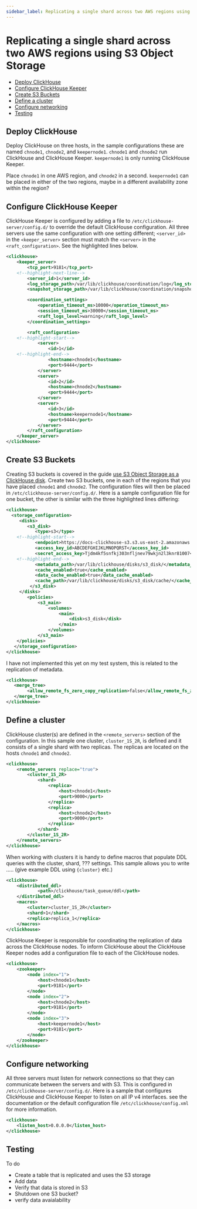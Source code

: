 ```yaml
---
sidebar_label: Replicating a single shard across two AWS regions using S3 Object Storage
---
```


# Replicating a single shard across two AWS regions using S3 Object Storage

- [Deploy ClickHouse](#deploy-clickhouse)
- [Configure ClickHouse Keeper](#configure-clickhouse-keeper)
- [Create S3 Buckets](#create-s3-buckets)
- [Define a cluster](#define-a-cluster)
- [Configure networking](#configure-networking)
- [Testing](#testing)

## Deploy ClickHouse

Deploy ClickHouse on three hosts, in the sample configurations these are named `chnode1`, `chnode2`, and `keepernode1`.  `chnode1` and `chnode2` run ClickHouse and ClickHouse Keeper.  `keepernode1` is only running ClickHouse Keeper.

Place `chnode1` in one AWS region, and `chnode2` in a second.  `keepernode1` can be placed in either of the two regions, maybe in a different availability zone within the region?

## Configure ClickHouse Keeper

ClickHouse Keeper is configured by adding a file to `/etc/clickhouse-server/config.d/` to override the default ClickHouse configuration.  All three servers use the same configuration with one setting different; `<server_id>` in the `<keeper_server>` section must match the `<server>` in the `<raft_configuration>`.  See the highlighted lines below.

```xml title="/etc/clickhouse-server/config.d/enable-keeper.xml"
<clickhouse>
    <keeper_server>
        <tcp_port>9181</tcp_port>
	<!--highlight-next-line-->
        <server_id>1</server_id>
        <log_storage_path>/var/lib/clickhouse/coordination/log</log_storage_path>
        <snapshot_storage_path>/var/lib/clickhouse/coordination/snapshots</snapshot_storage_path>

        <coordination_settings>
            <operation_timeout_ms>10000</operation_timeout_ms>
            <session_timeout_ms>30000</session_timeout_ms>
            <raft_logs_level>warning</raft_logs_level>
        </coordination_settings>

        <raft_configuration>
	<!--highlight-start-->
            <server>
                <id>1</id>
	<!--highlight-end-->
                <hostname>chnode1</hostname>
                <port>9444</port>
            </server>
            <server>
                <id>2</id>
                <hostname>chnode2</hostname>
                <port>9444</port>
            </server>
            <server>
                <id>3</id>
                <hostname>keepernode1</hostname>
                <port>9444</port>
            </server>
        </raft_configuration>
    </keeper_server>
</clickhouse>
```

## Create S3 Buckets

Creating S3 buckets is covered in the guide [use S3 Object Storage as a ClickHouse disk](./configuring-s3-for-clickhouse-use.md). Create two S3 buckets, one in each of the regions that you have placed `chnode1` and `chnode2`.  The configuration files will then be placed in `/etc/clickhouse-server/config.d/`.  Here is a sample configuration file for one bucket, the other is similar with the three highlighted lines differing:

```xml title="/etc/clickhouse-server/config.d/storage_config.xml"
<clickhouse>
  <storage_configuration>
     <disks>
        <s3_disk>
           <type>s3</type>
	<!--highlight-start-->
           <endpoint>https://docs-clickhouse-s3.s3.us-east-2.amazonaws.com/clickhouses3/</endpoint>
           <access_key_id>ABCDEFGHIJKLMNOPQRST</access_key_id>
           <secret_access_key>Tjdm4kf5snfkj303nfljnev79wkjn2l3knr81007</secret_access_key>
	<!--highlight-end-->
           <metadata_path>/var/lib/clickhouse/disks/s3_disk/</metadata_path>
           <cache_enabled>true</cache_enabled>
           <data_cache_enabled>true</data_cache_enabled>
           <cache_path>/var/lib/clickhouse/disks/s3_disk/cache/</cache_path>
         </s3_disk>
     </disks>
        <policies>
            <s3_main>
                <volumes>
                    <main>
                        <disk>s3_disk</disk>
                    </main>
                </volumes>
            </s3_main>
    </policies>
   </storage_configuration>
</clickhouse>
```

I have not implemented this yet on my test system, this is related to the replication of metadata.

```xml title="/etc/clickhouse-server/config.d/remote-servers.xml"
<clickhouse>
   <merge_tree>
        <allow_remote_fs_zero_copy_replication>false</allow_remote_fs_zero_copy_replication>
   </merge_tree>
</clickhouse>
```

## Define a cluster

ClickHouse cluster(s) are defined in the `<remote_servers>` section of the configuration.  In this sample one cluster, `cluster_1S_2R`, is defined and it consists of a single shard with two replicas.  The replicas are located on the hosts `chnode1` and `chnode2`.

```xml title="/etc/clickhouse-server/config.d/remote-servers.xml"
<clickhouse>
    <remote_servers replace="true">
        <cluster_1S_2R>
            <shard>
                <replica>
                    <host>chnode1</host>
                    <port>9000</port>
                </replica>
                <replica>
                    <host>chnode2</host>
                    <port>9000</port>
                </replica>
            </shard>
        </cluster_1S_2R>
    </remote_servers>
</clickhouse>
```

When working with clusters it is handy to define macros that populate DDL queries with the cluster, shard, ??? settings.  This sample allows you to write ..... (give example DDL using `{cluster}` etc.)

```xml title="/etc/clickhouse-server/config.d/macros.xml"
<clickhouse>
    <distributed_ddl>
            <path>/clickhouse/task_queue/ddl</path>
    </distributed_ddl>
    <macros>
        <cluster>cluster_1S_2R</cluster>
        <shard>1</shard>
        <replica>replica_1</replica>
    </macros>
</clickhouse>
```

ClickHouse Keeper is responsible for coordinating the replication of data across the ClickHouse nodes.  To inform ClickHouse about the ClickHouse Keeper nodes add a configuration file to each of the ClickHouse nodes.

```xml title="/etc/clickhouse-server/config.d/use_keeper.xml"
<clickhouse>
    <zookeeper>
        <node index="1">
            <host>chnode1</host>
            <port>9181</port>
        </node>
        <node index="2">
            <host>chnode2</host>
            <port>9181</port>
        </node>
        <node index="3">
            <host>keepernode1</host>
            <port>9181</port>
        </node>
    </zookeeper>
</clickhouse>
```

## Configure networking

All three servers must listen for network connections so that they can communicate between the servers and with S3.  This is configured in `/etc/clickhouse-server/config.d/`.  Here is a sample that configures ClickHouse and ClickHouse Keeper to listen on all IP v4 interfaces.  see the documentation or the default configuration file `/etc/clickhouse/config.xml` for more information.

```xml title="/etc/clickhouse-server/config.d/networking.xml"
<clickhouse>
    <listen_host>0.0.0.0</listen_host>
</clickhouse>
```

## Testing

To do

- Create a table that is replicated and uses the S3 storage
- Add data
- Verify that data is stored in S3
- Shutdown one S3 bucket?
- verify data avaialability
